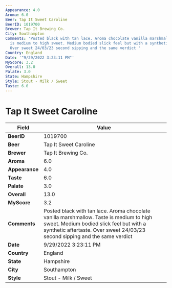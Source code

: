 ```yaml
---
Appearance: 4.0
Aroma: 6.0
Beer: Tap It Sweet Caroline
BeerID: 1019700
Brewer: Tap It Brewing Co.
City: Southampton
Comments: 'Posted black with tan lace. Aroma chocolate vanilla marshmallow. Taste
  is medium to high sweet. Medium bodied slick feel but with a synthetic aftertaste.
  Over sweet 24/03/23 second sipping and the same verdict '
Country: England
Date: '"9/29/2022 3:23:11 PM"'
MyScore: 3.2
Overall: 13.0
Palate: 3.0
State: Hampshire
Style: Stout - Milk / Sweet
Taste: 6.0
---
```


# Tap It Sweet Caroline

| Field         | Value |
|---------------|-------|
| **BeerID** | 1019700 |
| **Beer** | Tap It Sweet Caroline |
| **Brewer** | Tap It Brewing Co. |
| **Aroma** | 6.0 |
| **Appearance** | 4.0 |
| **Taste** | 6.0 |
| **Palate** | 3.0 |
| **Overall** | 13.0 |
| **MyScore** | 3.2 |
| **Comments** | Posted black with tan lace. Aroma chocolate vanilla marshmallow. Taste is medium to high sweet. Medium bodied slick feel but with a synthetic aftertaste. Over sweet 24/03/23 second sipping and the same verdict  |
| **Date** | 9/29/2022 3:23:11 PM |
| **Country** | England |
| **State** | Hampshire |
| **City** | Southampton |
| **Style** | Stout - Milk / Sweet |
